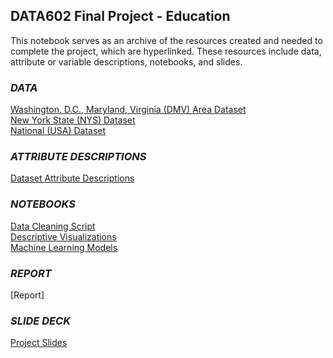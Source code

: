 ## DATA602 Final Project - Education

This notebook serves as an archive of the resources created and needed to complete the project, which are hyperlinked. These resources include data, attribute or variable descriptions, notebooks, and slides.

### *DATA*
[Washington, D.C., Maryland, Virginia (DMV) Area Dataset](https://docs.google.com/spreadsheets/d/1qaQfbv0CLKzykP13QPHHyUyIqST8JDRUdHCSUuA0-SI/edit#gid=1676071676)   
[New York State (NYS) Dataset](https://docs.google.com/spreadsheets/d/1BcBrqixk7F9hDnQp4P3ZsECTQWqw1dPfWKz759nYui0/edit#gid=1429495196)   
[National (USA) Dataset](https://docs.google.com/spreadsheets/d/1jQWi7e40JRi2r9BoQxbhpnnIWFohFuTLojsy0KBG2PI/edit#gid=1653859445)   

### *ATTRIBUTE DESCRIPTIONS*
[Dataset Attribute Descriptions](https://docs.google.com/spreadsheets/d/1yDXbzDf8rnjmL-o4Ioxq_0xDew3rf9NK/edit#gid=2122460635)

### *NOTEBOOKS*
[Data Cleaning Script](https://colab.research.google.com/drive/1-P63tPSGRuw2JGAtmeBbHxUFUw_xMf24?authuser=1)   
[Descriptive Visualizations](https://colab.research.google.com/drive/1qHqwCTI6iinmjOXfgfErPYadz-aeSzho?authuser=1#scrollTo=PBR1SCP-zOP6)  
[Machine Learning Models](https://colab.research.google.com/drive/1IY_KmiHQncxP8GDHra0wQIi9TcmpMVY5?authuser=1)

### *REPORT*
[Report]

### *SLIDE DECK*
[Project Slides](https://docs.google.com/presentation/d/1V14AHo612NoQ59akO0H7eKWb5u9zvoaxApGdYtzKMNE/edit#slide=id.g106b1eb05df_0_8175)
